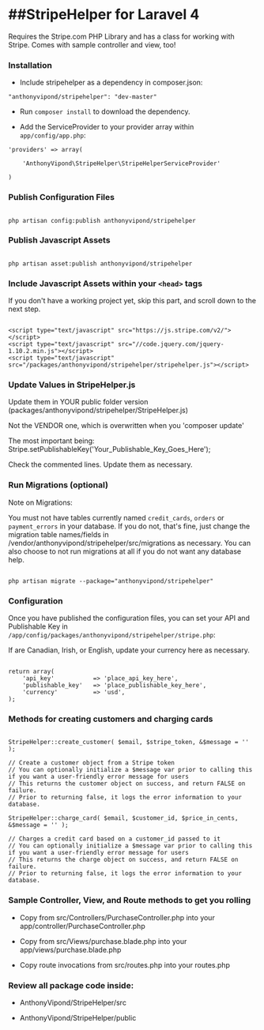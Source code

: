 ##StripeHelper for Laravel 4
==============

Requires the Stripe.com PHP Library and has a class for working with Stripe. Comes with sample controller and view, too!


### Installation

* Include stripehelper as a dependency in composer.json:

~~~
"anthonyvipond/stripehelper": "dev-master"
~~~

* Run `composer install` to download the dependency.

* Add the ServiceProvider to your provider array within `app/config/app.php`:

~~~
'providers' => array(

    'AnthonyVipond\StripeHelper\StripeHelperServiceProvider'

)
~~~

### Publish Configuration Files

~~~

php artisan config:publish anthonyvipond/stripehelper

~~~


### Publish Javascript Assets

~~~

php artisan asset:publish anthonyvipond/stripehelper

~~~


### Include Javascript Assets within your `<head>` tags

If you don't have a working project yet, skip this part, and scroll down to the next step.

~~~

<script type="text/javascript" src="https://js.stripe.com/v2/"></script>
<script type="text/javascript" src="//code.jquery.com/jquery-1.10.2.min.js"></script>
<script type="text/javascript" src="/packages/anthonyvipond/stripehelper/stripehelper.js"></script>

~~~


### Update Values in StripeHelper.js

Update them in YOUR public folder version (packages/anthonyvipond/stripehelper/StripeHelper.js)

Not the VENDOR one, which is overwritten when you 'composer update'

The most important being: Stripe.setPublishableKey('Your_Publishable_Key_Goes_Here');

Check the commented lines. Update them as necessary.


### Run Migrations (optional)

Note on Migrations:

You must not have tables currently named `credit_cards`, `orders` or `payment_errors` in your database.
If you do not, that's fine, just change the migration table names/fields in /vendor/anthonyvipond/stripehelper/src/migrations as necessary.
You can also choose to not run migrations at all if you do not want any database help.

~~~

php artisan migrate --package="anthonyvipond/stripehelper"

~~~


### Configuration

Once you have published the configuration files, you can set your API and Publishable Key in `/app/config/packages/anthonyvipond/stripehelper/stripe.php`:

If are Canadian, Irish, or English, update your currency here as necessary.

~~~

return array(
	'api_key' 			=> 'place_api_key_here',
	'publishable_key' 	=> 'place_publishable_key_here',
	'currency'			=> 'usd',
);

~~~


### Methods for creating customers and charging cards

~~~

StripeHelper::create_customer( $email, $stripe_token, &$message = '' );

// Create a customer object from a Stripe token
// You can optionally initialize a $message var prior to calling this if you want a user-friendly error message for users
// This returns the customer object on success, and return FALSE on failure.
// Prior to returning false, it logs the error information to your database.

StripeHelper::charge_card( $email, $customer_id, $price_in_cents, &$message = '' );

// Charges a credit card based on a customer_id passed to it
// You can optionally initialize a $message var prior to calling this if you want a user-friendly error message for users
// This returns the charge object on success, and return FALSE on failure.
// Prior to returning false, it logs the error information to your database.

~~~

### Sample Controller, View, and Route methods to get you rolling

* Copy from src/Controllers/PurchaseController.php into your app/controller/PurchaseController.php

* Copy from src/Views/purchase.blade.php into your app/views/purchase.blade.php

* Copy route invocations from src/routes.php into your routes.php



### Review all package code inside:

* AnthonyVipond/StripeHelper/src

* AnthonyVipond/StripeHelper/public